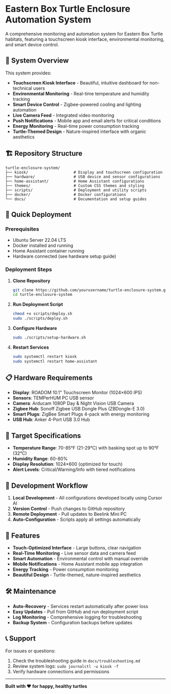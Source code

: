 # Eastern Box Turtle Enclosure Automation System

A comprehensive monitoring and automation system for Eastern Box Turtle habitats, featuring a touchscreen kiosk interface, environmental monitoring, and smart device control.

## 🐢 System Overview

This system provides:
- **Touchscreen Kiosk Interface** - Beautiful, intuitive dashboard for non-technical users
- **Environmental Monitoring** - Real-time temperature and humidity tracking
- **Smart Device Control** - Zigbee-powered cooling and lighting automation
- **Live Camera Feed** - Integrated video monitoring
- **Push Notifications** - Mobile app and email alerts for critical conditions
- **Energy Monitoring** - Real-time power consumption tracking
- **Turtle-Themed Design** - Nature-inspired interface with organic aesthetics

## 🏗️ Repository Structure

```
turtle-enclosure-system/
├── kiosk/                    # Display and touchscreen configuration
├── hardware/                 # USB device and sensor configurations
├── home-assistant/           # Home Assistant configurations
├── themes/                   # Custom CSS themes and styling
├── scripts/                  # Deployment and utility scripts
├── docker/                   # Docker configurations
└── docs/                     # Documentation and setup guides
```

## 🚀 Quick Deployment

### Prerequisites
- Ubuntu Server 22.04 LTS
- Docker installed and running
- Home Assistant container running
- Hardware connected (see hardware setup guide)

### Deployment Steps

1. **Clone Repository**
   ```bash
   git clone https://github.com/yourusername/turtle-enclosure-system.git
   cd turtle-enclosure-system
   ```

2. **Run Deployment Script**
   ```bash
   chmod +x scripts/deploy.sh
   sudo ./scripts/deploy.sh
   ```

3. **Configure Hardware**
   ```bash
   sudo ./scripts/setup-hardware.sh
   ```

4. **Restart Services**
   ```bash
   sudo systemctl restart kiosk
   sudo systemctl restart home-assistant
   ```

## 📋 Hardware Requirements

- **Display**: ROADOM 10.1" Touchscreen Monitor (1024×600 IPS)
- **Sensors**: TEMPerHUM PC USB sensor
- **Camera**: Arducam 1080P Day & Night Vision USB Camera
- **Zigbee Hub**: Sonoff Zigbee USB Dongle Plus (ZBDongle-E 3.0)
- **Smart Plugs**: ZigBee Smart Plugs 4-pack with energy monitoring
- **USB Hub**: Anker 4-Port USB 3.0 Hub

## 🎯 Target Specifications

- **Temperature Range**: 70-85°F (21-29°C) with basking spot up to 90°F (32°C)
- **Humidity Range**: 60-80%
- **Display Resolution**: 1024×600 (optimized for touch)
- **Alert Levels**: Critical/Warning/Info with tiered notifications

## 🔧 Development Workflow

1. **Local Development** - All configurations developed locally using Cursor AI
2. **Version Control** - Push changes to GitHub repository
3. **Remote Deployment** - Pull updates to Beelink Mini PC
4. **Auto-Configuration** - Scripts apply all settings automatically

## 📱 Features

- **Touch-Optimized Interface** - Large buttons, clear navigation
- **Real-Time Monitoring** - Live sensor data and camera feed
- **Smart Automation** - Environmental control with manual override
- **Mobile Notifications** - Home Assistant mobile app integration
- **Energy Tracking** - Power consumption monitoring
- **Beautiful Design** - Turtle-themed, nature-inspired aesthetics

## 🛠️ Maintenance

- **Auto-Recovery** - Services restart automatically after power loss
- **Easy Updates** - Pull from GitHub and run deployment script
- **Log Monitoring** - Comprehensive logging for troubleshooting
- **Backup System** - Configuration backups before updates

## 📞 Support

For issues or questions:
1. Check the troubleshooting guide in `docs/troubleshooting.md`
2. Review system logs: `sudo journalctl -u kiosk -f`
3. Verify hardware connections and permissions

---

**Built with ❤️ for happy, healthy turtles** 